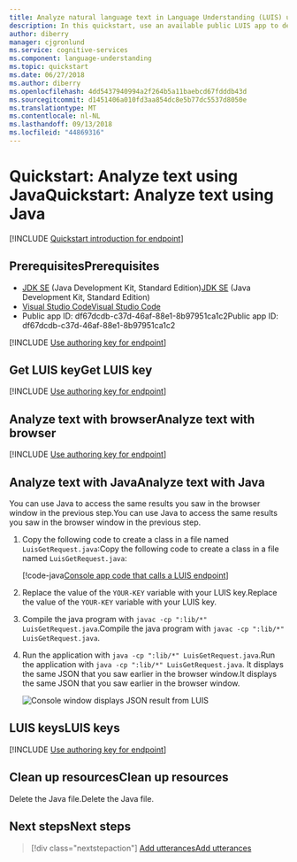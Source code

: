 ```yaml
---
title: Analyze natural language text in Language Understanding (LUIS) using Java - Cognitive Services - Azure Cognitive Services | Microsoft Docs
description: In this quickstart, use an available public LUIS app to determine a user's intention from conversational text. Using Java, send the user's intention as text to the public app's HTTP prediction endpoint. At the endpoint, LUIS applies the public app's model to analyze the natural language text for meaning, determining overall intent and extracting data relevant to the app's subject domain.
author: diberry
manager: cjgronlund
ms.service: cognitive-services
ms.component: language-understanding
ms.topic: quickstart
ms.date: 06/27/2018
ms.author: diberry
ms.openlocfilehash: 4dd5437940994a2f264b5a11baebcd67fdddb43d
ms.sourcegitcommit: d1451406a010fd3aa854dc8e5b77dc5537d8050e
ms.translationtype: MT
ms.contentlocale: nl-NL
ms.lasthandoff: 09/13/2018
ms.locfileid: "44869316"
---
```

# <a name="quickstart-analyze-text-using-java"></a><span data-ttu-id="9095c-105">Quickstart: Analyze text using Java</span><span class="sxs-lookup"><span data-stu-id="9095c-105">Quickstart: Analyze text using Java</span></span>

[!INCLUDE [Quickstart introduction for endpoint](../../../includes/cognitive-services-luis-qs-endpoint-intro-para.md)]

<a name="create-luis-subscription-key"></a>

## <a name="prerequisites"></a><span data-ttu-id="9095c-106">Prerequisites</span><span class="sxs-lookup"><span data-stu-id="9095c-106">Prerequisites</span></span>

* <span data-ttu-id="9095c-107">[JDK SE](http://www.oracle.com/technetwork/java/javase/downloads/index.html)  (Java Development Kit, Standard Edition)</span><span class="sxs-lookup"><span data-stu-id="9095c-107">[JDK SE](http://www.oracle.com/technetwork/java/javase/downloads/index.html)  (Java Development Kit, Standard Edition)</span></span>
* [<span data-ttu-id="9095c-108">Visual Studio Code</span><span class="sxs-lookup"><span data-stu-id="9095c-108">Visual Studio Code</span></span>](https://code.visualstudio.com/)
* <span data-ttu-id="9095c-109">Public app ID: df67dcdb-c37d-46af-88e1-8b97951ca1c2</span><span class="sxs-lookup"><span data-stu-id="9095c-109">Public app ID: df67dcdb-c37d-46af-88e1-8b97951ca1c2</span></span>


[!INCLUDE [Use authoring key for endpoint](../../../includes/cognitive-services-luis-qs-endpoint-luis-repo-note.md)]

## <a name="get-luis-key"></a><span data-ttu-id="9095c-110">Get LUIS key</span><span class="sxs-lookup"><span data-stu-id="9095c-110">Get LUIS key</span></span>

[!INCLUDE [Use authoring key for endpoint](../../../includes/cognitive-services-luis-qs-endpoint-get-key-para.md)]

## <a name="analyze-text-with-browser"></a><span data-ttu-id="9095c-111">Analyze text with browser</span><span class="sxs-lookup"><span data-stu-id="9095c-111">Analyze text with browser</span></span>

[!INCLUDE [Use authoring key for endpoint](../../../includes/cognitive-services-luis-qs-endpoint-browser-para.md)]

## <a name="analyze-text-with-java"></a><span data-ttu-id="9095c-112">Analyze text with Java</span><span class="sxs-lookup"><span data-stu-id="9095c-112">Analyze text with Java</span></span> 

<span data-ttu-id="9095c-113">You can use Java to access the same results you saw in the browser window in the previous step.</span><span class="sxs-lookup"><span data-stu-id="9095c-113">You can use Java to access the same results you saw in the browser window in the previous step.</span></span> 

1. <span data-ttu-id="9095c-114">Copy the following code to create a class in a file named `LuisGetRequest.java`:</span><span class="sxs-lookup"><span data-stu-id="9095c-114">Copy the following code to create a class in a file named `LuisGetRequest.java`:</span></span>

   [!code-java[Console app code that calls a LUIS endpoint](~/samples-luis/documentation-samples/quickstarts/analyze-text/java/call-endpoint.java)]

2. <span data-ttu-id="9095c-115">Replace the value of the `YOUR-KEY` variable with your LUIS key.</span><span class="sxs-lookup"><span data-stu-id="9095c-115">Replace the value of the `YOUR-KEY` variable with your LUIS key.</span></span>

3. <span data-ttu-id="9095c-116">Compile the java program with `javac -cp ":lib/*" LuisGetRequest.java`.</span><span class="sxs-lookup"><span data-stu-id="9095c-116">Compile the java program with `javac -cp ":lib/*" LuisGetRequest.java`.</span></span> 

4. <span data-ttu-id="9095c-117">Run the application with `java -cp ":lib/*" LuisGetRequest.java`.</span><span class="sxs-lookup"><span data-stu-id="9095c-117">Run the application with `java -cp ":lib/*" LuisGetRequest.java`.</span></span> <span data-ttu-id="9095c-118">It displays the same JSON that you saw earlier in the browser window.</span><span class="sxs-lookup"><span data-stu-id="9095c-118">It displays the same JSON that you saw earlier in the browser window.</span></span>

    ![Console window displays JSON result from LUIS](./media/luis-get-started-java-get-intent/console-turn-on.png)
    
## <a name="luis-keys"></a><span data-ttu-id="9095c-120">LUIS keys</span><span class="sxs-lookup"><span data-stu-id="9095c-120">LUIS keys</span></span>

[!INCLUDE [Use authoring key for endpoint](../../../includes/cognitive-services-luis-qs-endpoint-key-usage-para.md)]

## <a name="clean-up-resources"></a><span data-ttu-id="9095c-121">Clean up resources</span><span class="sxs-lookup"><span data-stu-id="9095c-121">Clean up resources</span></span>

<span data-ttu-id="9095c-122">Delete the Java file.</span><span class="sxs-lookup"><span data-stu-id="9095c-122">Delete the Java file.</span></span> 

## <a name="next-steps"></a><span data-ttu-id="9095c-123">Next steps</span><span class="sxs-lookup"><span data-stu-id="9095c-123">Next steps</span></span>
> [!div class="nextstepaction"]
> [<span data-ttu-id="9095c-124">Add utterances</span><span class="sxs-lookup"><span data-stu-id="9095c-124">Add utterances</span></span>](luis-get-started-java-add-utterance.md)